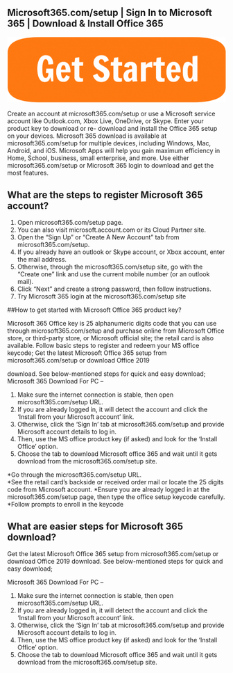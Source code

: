 ## Microsoft365.com/setup | Sign In to Microsoft 365 | Download & Install Office 365

[![Microsoft365.com/setup](Getstarted.png)]()


Create an account at microsoft365.com/setup or use a Microsoft service account like 
Outlook.com, Xbox Live, OneDrive, or Skype. Enter your product key to download or re-
download and install the Office 365 setup on your devices. Microsoft 365 download is available 
at microsoft365.com/setup for multiple devices, including Windows, Mac, Android, and iOS. 
Microsoft Apps will help you gain maximum efficiency in Home, School, business, small 
enterprise, and more. Use either microsoft365.com/setup or Microsoft 365 login to download and
get the most features.
## What are the steps to register Microsoft 365 account?
1. Open microsoft365.com/setup page.
2. You can also visit microsoft.account.com or its Cloud Partner site.
3. Open the “Sign Up” or “Create A New Account” tab from microsoft365.com/setup. 
4. If you already have an outlook or Skype account, or Xbox account, enter the mail address.
5. Otherwise, through the microsoft365.com/setup site, go with the “Create one” link and use the current mobile number (or an outlook mail).
6. Click “Next” and create a strong password, then follow instructions.
7. Try Microsoft 365 login at the microsoft365.com/setup site

##How to get started with Microsoft Office 365 product key?

Microsoft 365 Office key is 25 alphanumeric digits code that you can use through 
microsoft365.com/setup and purchase online from Microsoft Office store, or third-party store, or 
Microsoft official site; the retail card is also available. Follow basic steps to register and redeem 
your MS office keycode; Get the latest Microsoft Office 365 setup from microsoft365.com/setup or download Office 2019


download. See below-mentioned steps for quick and easy download;
Microsoft 365 Download For PC –
1. Make sure the internet connection is stable, then open 
microsoft365.com/setup URL.
2. If you are already logged in, it will detect the account and click the ‘Install 
from your Microsoft account’ link.
3. Otherwise, click the ‘Sign In’ tab at microsoft365.com/setup and provide 
Microsoft account details to log in.
4. Then, use the MS office product key (if asked) and look for the ‘Install Office’ 
option.
5. Choose the tab to download Microsoft office 365 and wait until it gets 
download from the microsoft365.com/setup site.

*Go through the microsoft365.com/setup URL.  
*See the retail card’s backside or received order mail or locate the 25 digits code from Microsoft account.
*Ensure you are already logged in at the microsoft365.com/setup page, then type the office setup keycode carefully.
*Follow prompts to enroll in the keycode

## What are easier steps for Microsoft 365 download?
Get the latest Microsoft Office 365 setup from microsoft365.com/setup or download Office 2019
download. See below-mentioned steps for quick and easy download;

Microsoft 365 Download For PC –
1. Make sure the internet connection is stable, then open microsoft365.com/setup URL.
2. If you are already logged in, it will detect the account and click the ‘Install from your Microsoft account’ link.
3. Otherwise, click the ‘Sign In’ tab at microsoft365.com/setup and provide Microsoft account details to log in.
4. Then, use the MS office product key (if asked) and look for the ‘Install Office’ option.
5. Choose the tab to download Microsoft office 365 and wait until it gets download from the microsoft365.com/setup site.

